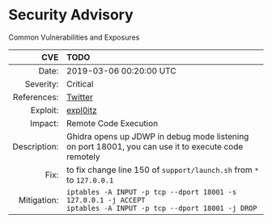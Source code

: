 # Security Advisory 


Common Vulnerabilities and Exposures 



| CVE           | TODO |
|--------------:| :------------------ |
| Date:         | 2019-03-06 00:20:00 UTC |
| Severity:     | Critical |
| References:   | [Twitter][CVE-2019-0001] |
| Exploit:      | [expl0itz][CVE-2019-0001 Exploit 1] |
| Impact:       | Remote Code Execution |
| Description:  | Ghidra opens up JDWP in debug mode listening on port 18001, you can use it to execute code remotely  |
| Fix:          | to fix change line 150 of `support/launch.sh` from `*` to `127.0.0.1`  |
| Mitigation:   | `iptables -A INPUT -p tcp --dport 18001 -s 127.0.0.1 -j ACCEPT`<br />`iptables -A INPUT -p tcp --dport 18001 -j DROP`


[CVE-2019-0001]: https://twitter.com/hackerfantastic/status/1103087869063704576
[CVE-2019-0001 Exploit 1]: https://static.hacker.house/releasez/expl0itz/jdwp-exploit.txt
